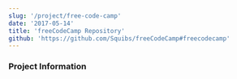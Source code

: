 ```yaml
---
slug: '/project/free-code-camp'
date: '2017-05-14'
title: 'freeCodeCamp Repository'
github: 'https://github.com/Squibs/freeCodeCamp#freecodecamp'
---
```


### Project Information
